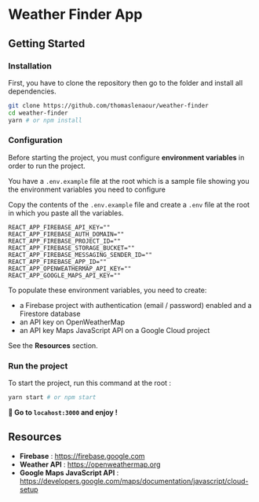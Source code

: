 # Weather Finder App

## Getting Started

### Installation

First, you have to clone the repository then go to the folder and install all dependencies.

```sh
git clone https://github.com/thomaslenaour/weather-finder
cd weather-finder
yarn # or npm install
```

### Configuration

Before starting the project, you must configure **environment variables** in order to run the project.

You have a `.env.example` file at the root which is a sample file showing you the environment variables you need to configure

Copy the contents of the `.env.example` file and create a `.env` file at the root in which you paste all the variables.

```
REACT_APP_FIREBASE_API_KEY=""
REACT_APP_FIREBASE_AUTH_DOMAIN=""
REACT_APP_FIREBASE_PROJECT_ID=""
REACT_APP_FIREBASE_STORAGE_BUCKET=""
REACT_APP_FIREBASE_MESSAGING_SENDER_ID=""
REACT_APP_FIREBASE_APP_ID=""
REACT_APP_OPENWEATHERMAP_API_KEY=""
REACT_APP_GOOGLE_MAPS_API_KEY=""
```

To populate these environment variables, you need to create:

- a Firebase project with authentication (email / password) enabled and a Firestore database
- an API key on OpenWeatherMap
- an API key Maps JavaScript API on a Google Cloud project

See the **Resources** section.

### Run the project

To start the project, run this command at the root :

```sh
yarn start # or npm start
```

**🎉 Go to `locahost:3000` and enjoy !**

## Resources

- **Firebase** : https://firebase.google.com
- **Weather API** : https://openweathermap.org
- **Google Maps JavaScript API** : https://developers.google.com/maps/documentation/javascript/cloud-setup
